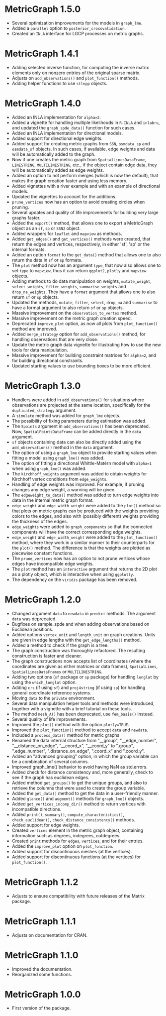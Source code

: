 # MetricGraph 1.5.0
* Several optimization improvements for the models in `graph_lme`.
* Added a `parallel` option to `posterior_crossvalidation`.
* Created an `INLA` interface for LGCP processes on metric graphs.

# MetricGraph 1.4.1
* Adding selected inverse function, for computing the inverse matrix elements only on nonzero entries of the original sparse matrix.
* Adjusts on `add_observations()` and `plot_function()` methods.
* Adding helper functions to use `stlnpp` objects.

# MetricGraph 1.4.0
* Added an INLA implementation for `alpha=2`.
* Added a vignette for handling multiple likelihoods in `R-INLA` and `inlabru`, and updated the `graph_spde_data()` function for such cases.
* Added an INLA implementation for directional models.
* Added support for directional edge weights.
* Added support for creating metric graphs from `SSN`, `osmdata_sp` and `osmdata_sf` objects. In such cases, if available, edge weights and data will be automatically added to the graph.
* Now if one creates the metric graph from `SpatialLinesDataFrame`, `LINESTRING`, `MULTILINESTRING`, etc., if the object contain edge data, they will be automatically added as edge weights.
* Added an option to not perform merges (which is now the default), that makes the graph creation faster and using less memory.
* Added vignettes with a river example and with an example of directional models.
* Updated the vignettes to account for the additions.
* `prune_vertices` now has an option to avoid creating circles when pruning.
* Several updates and quality of life improvements for building very large graphs faster.
* Added the `export()` method, that allows one to export a MetricGraph object as an `sf`, `sp` or `SSN2` object.
* Added wrappers for `leaflet` and `mapview` as methods.
* Added `get_edges()` and `get_vertices()` methods were created, that return the edges and vertices, respectively, in either 'sf', 'sp' or the internal formats.
* Added an option `format` to the `get_data()` method that allows one to also return the data in `sf` or `sp` formats.
* The `plot` method now has an argument `type`, that now also allows one to set `type` to `mapview`, thus it can return `ggplot2`, `plotly` and `mapview` objects.
* Adding methods to do data manipulation on weights, `mutate_weight`, `select_weights`, `filter_weights`, `summarise_weights` and `drop_na_weights`. They have a `format` argument that allows one to also return `sf` or `sp` objects.
* Updated the methods, `mutate`, `filter`, `select`, `drop_na` and `summarise` to have a format argument to also return `sf` or `sp` objects.
* Massive improvement on the `observation_to_vertex` method.
* Massive improvement on the metric graph creation speed.
* Deprecated `improve_plot` option, as now all plots from `plot_function()` method are improved.
* Added `merge_strategy` option for `add_observations()` method, for handling observations that are very close.
* Update the metric graph data vignette for illustrating how to use the new tools for data manipulation. 
* Massive improvement for building constraint matrices for `alpha=2`, and for building directional constraints. 
* Updated starting values to use bounding boxes to be more efficient.

# MetricGraph 1.3.0
* Handlers were added in `add_observations()` for situations where observations are projected at the same location, specifically for the `duplicated_strategy` argument.
* A `simulate` method was added for `graph_lme` objects.
* The possibility of fixing parameters during estimation was added.
* The `Spoints` argument in `add_observations()` has been deprecated. Now, `SpatialPointsDataFrame` can be added directly in the `data` argument.
* `sf` objects containing data can also be directly added using the `add_observations()` method in the `data` argument.
* The option of using a `graph_lme` object to provide starting values when fitting a model using `graph_lme()` was added.
* The option of fitting a directional Whittle-Matérn model with `alpha=1` when using `graph_lme()` was added.
* The `kirchhoff_weights` argument was added to obtain weights for Kirchhoff vertex conditions from `edge_weights`.
* Handling of edge weights was improved. For example, if pruning changes any edge weight, a warning will be given.
* The `edgeweight_to_data()` method was added to turn edge weights into data in the internal metric graph format.
* `edge_weight` and `edge_width_weight` were added to the `plot()` method so that plots on metric graphs can be produced with the weights providing colors to the edges, and also with (possibly different) weights providing the thickness of the edges.
* `edge_weights` were added to `graph_components` so that the connected components will have the correct corresponding edge weights.
* `edge_weight` and `edge_width_weight` were added to the `plot_function()` method, where they work in a similar manner to their counterparts for the `plot()` method. The difference is that the weights are plotted as piecewise constant functions.
* The `prune_vertices` now has an option to not prune vertices whose edges have incompatible edge weights.
* The `plot` method has an `interactive` argument that returns the 2D plot as a plotly object, which is interactive when using `ggplotly`.
* The dependency on the `viridis` package has been removed.

# MetricGraph 1.2.0
* Changed argument `data` to `newdata` in `predict` methods. The argument `data` was deprecated.
* Bugfixes on sample_spde and when adding observations based on Euclidean positions.
* Added options `vertex_unit` and `length_unit` on graph creations. Units are given in edge lengths with the `get_edge_lengths()` method.
* Added a method to check if the graph is a tree.
* The graph construction was thoroughly refactored. The resulting construction is faster and cleaner.
* The graph constructions now accepts list of coordinates (where the coordinates are given as either matrices or data frames), `SpatialLines`, `SpatialLinesDataFrames` or `MULTILINESTRING`.
* Adding two options (`sf` package or `sp` package) for handling `longlat` by using the `which_longlat` option.
* Adding `crs` (if using `sf`) and `proj4string` (if using `sp`) for handling general coordinate reference systems.
* Moving `data` to the `private` environment.
* Several data manipulation helper tools and methods were introduced, together with a vignette with a brief tutorial on these tools.
* The method `mesh_A()` has been deprecated, use `fem_basis()` instead.
* Several quality of life improvements.
* Improved the `plot()` method with the option `plotly=TRUE`.
* Improved the `plot_function()` method to accept `data` and `newdata`.
* Included a `process_data()` method for metric graphs
* Renamed the data internal structure from "__group", "__edge_number", "__distance_on_edge", "__coord_x", "__coord_y" to ".group", ".edge_number", ".distance_on_edge", ".coord_x" and ".coord_y".
* Added an "advanced grouping" option, in which the group variable can be a combination of several columns.
* Improved graph_lme() behavior to avoid having NaN as std.errors.
* Added check for distance consistency and, more generally, check to see if the graph has euclidean edges.
* Added method `get_groups()` to get the unique groups, and also to retrieve the columns that were used to create the group variable.
* Added the `get_data()` method to get the data in a user-friendly manner.
* Added `glance()` and `augment()` methods for `graph_lme()` objects.
* Added `get_vertices_incomp_dir()` method to return vertices with incompatible directions.
* Added `print()`, `summary()`, `compute_characteristics()`, `check_euclidean()`, `check_distance_consistency()` methods.
* Added support for edge weights.
* Created `vertices` element in the metric graph object, containing information such as degrees, indegrees, outdegrees.
* Created `print` methods for `edges`, `vertices`, and for their entries.
* Added the `improve_plot` option on `plot_function`.
* Added support for discontinuous meshes (at the vertices).
* Added support for discontinuous functions (at the vertices) for `plot_function()`.

# MetricGraph 1.1.2
* Adjusts to ensure compatibility with future releases of the Matrix package.

# MetricGraph 1.1.1
* Adjusts on documentation for CRAN.

# MetricGraph 1.1.0
* Improved the documentation.
* Reorganized some functions.

# MetricGraph 1.0.0
* First version of the package.
